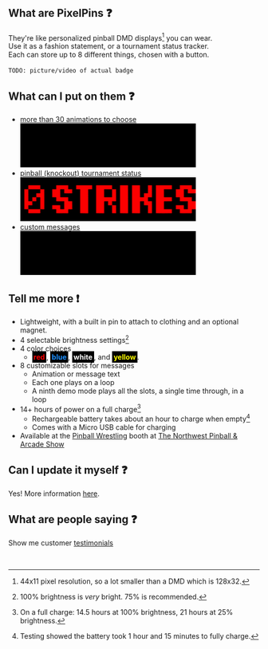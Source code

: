 ## What are PixelPins :question:
They're like personalized pinball DMD displays[^1] you can wear. \
Use it as a fashion statement, or a tournament status tracker. \
Each can store up to 8 different things, chosen with a button.

`TODO: picture/video of actual badge`

## What can I put on them :question:
- [more than 30 animations to choose](art/) \
  <kbd><a href="art/"><img src="images/Berzerk_YELLOW_PREVIEW.gif"></a></kbd>
- [pinball (knockout) tournament status](art_knockout/) \
  <kbd><a href="art_knockout/"><img src="images/KnockoutSet2_Preview.gif"></a></kbd>
- [custom messages](custom_text/) \
  <kbd><a href="custom_text/"><img src="images/NWPAS-Inova-11x6_PREVIEW.gif"></a></kbd>

## Tell me more :exclamation:
- Lightweight, with a built in pin to attach to clothing and an optional magnet.
- 4 selectable brightness settings[^2]
- 4 color choices
  - <span style="background-color:#000;color:red;font-weight:bold;padding:3px">red</span>, <span style="background-color:#000;color:dodgerblue;font-weight:bold;padding:3px">blue</span>, <span style="background-color:#000;color:white;font-weight:bold;padding:3px">white</span>, and <span style="background-color:#000;color:yellow;font-weight:bold;padding:3px">yellow</span>.
- 8 customizable slots for messages
  - Animation or message text
  - Each one plays on a loop
  - A ninth demo mode plays all the slots, a single time through, in a loop
- 14+ hours of power on a full charge[^3]
  - Rechargeable battery takes about an hour to charge when empty[^4]
  - Comes with a Micro USB cable for charging
- Available at the [Pinball Wrestling](https://pinballwrestling.com/) booth at [The Northwest Pinball & Arcade Show](https://www.nwpinballshow.com/)

## Can I update it myself :question:
Yes! More information [here](how_to_update/).

## What are people saying :question:
Show me customer [testimonials](testimonials/)

<br/>

[^1]: 44x11 pixel resolution, so a lot smaller than a DMD which is 128x32.
[^2]: 100% brightness is *very* bright. 75% is recommended.
[^3]: On a full charge: 14.5 hours at 100% brightness, 21 hours at 25% brightness.
[^4]: Testing showed the battery took 1 hour and 15 minutes to fully charge.
